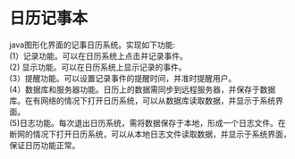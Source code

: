 # 日历记事本

java图形化界面的记事日历系统。实现如下功能:  
(1）记录功能。可以在日历系统上点击并记录事件。  
(2) 显示功能。可以在日历系统上显示记录的事件。  
(3）提醒功能。可以设置记录事件的提醒时间，并准时提醒用户。  
(4）数据库和服务器功能。日历上的数据需同步到远程服务器，并保存于数据库。在有网络的情况下打开日历系统，可以从数据库读取数据，并显示于系统界面。  
(5)日志功能。每次退出日历系统，需将数据保存于本地，形成一个日志文件。在断网的情况下打开日历系统，可以从本地日志文件读取数据，并显示于系统界面，保证日历功能正常。  
